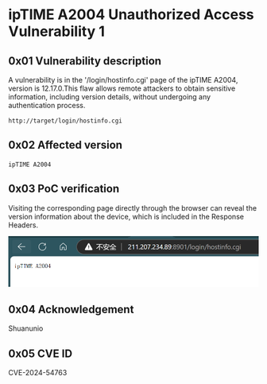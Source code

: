 # ipTIME A2004 Unauthorized Access Vulnerability 1

## 0x01 Vulnerability description

A vulnerability is in the '/login/hostinfo.cgi' page of the ipTIME A2004, version is 12.17.0.This flaw allows remote attackers to obtain sensitive information, including version details, without undergoing any authentication process.

```
http://target/login/hostinfo.cgi
```

## 0x02 Affected version

``` 
ipTIME A2004
```

## 0x03 PoC verification

Visiting the corresponding page directly through the browser can reveal the version information about the device, which is included in the Response Headers.

![image-20241115100629897](./ipTIME_A2004_unauthorized_access_vulnerability_first.assets/image-20241115100629897.png)

## 0x04 Acknowledgement

Shuanunio

## 0x05 CVE ID

CVE-2024-54763